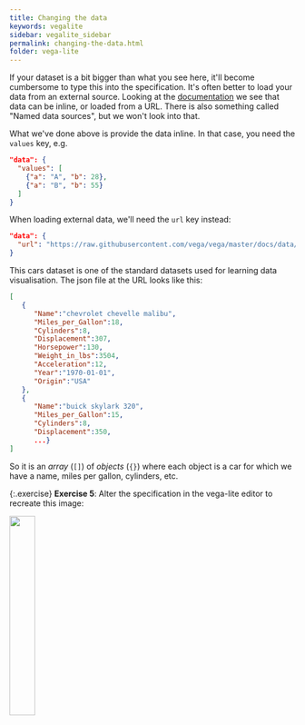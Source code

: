 ```yaml
---
title: Changing the data
keywords: vegalite
sidebar: vegalite_sidebar
permalink: changing-the-data.html
folder: vega-lite
---
```

If your dataset is a bit bigger than what you see here, it'll become cumbersome to type this into the specification. It's often better to load your data from an external source. Looking at the [documentation](https://vega.github.io/vega-lite/docs/data.html) we see that data can be inline, or loaded from a URL. There is also something called "Named data sources", but we won't look into that.

What we've done above is provide the data inline. In that case, you need the `values` key, e.g.

```json
"data": {
  "values": [
    {"a": "A", "b": 28},
    {"a": "B", "b": 55}
  ]
}
```

When loading external data, we'll need the `url` key instead:

```json
"data": {
  "url": "https://raw.githubusercontent.com/vega/vega/master/docs/data/cars.json"
}
```

This cars dataset is one of the standard datasets used for learning data visualisation. The json file at the URL looks like this:

```json
[
   {
      "Name":"chevrolet chevelle malibu",
      "Miles_per_Gallon":18,
      "Cylinders":8,
      "Displacement":307,
      "Horsepower":130,
      "Weight_in_lbs":3504,
      "Acceleration":12,
      "Year":"1970-01-01",
      "Origin":"USA"
   },
   {
      "Name":"buick skylark 320",
      "Miles_per_Gallon":15,
      "Cylinders":8,
      "Displacement":350,
      ...}
]
```

So it is an _array_ (`[]`) of _objects_ (`{}`) where each object is a car for which we have a name, miles per gallon, cylinders, etc.

{:.exercise}
**Exercise 5**: Alter the specification in the vega-lite editor to recreate this image:

<img src="{{ site.baseurl }}/assets/vegalite-cars-accelerationbympg.png" width="30%" />
